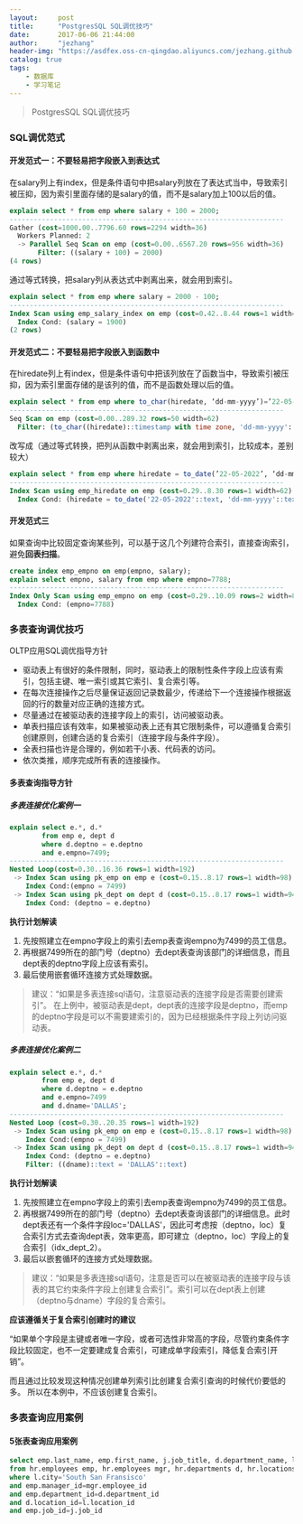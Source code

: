 ```yaml
---
layout:     post
title:      "PostgresSQL SQL调优技巧"
date:       2017-06-06 21:44:00
author:     "jezhang"
header-img: "https://asdfex.oss-cn-qingdao.aliyuncs.com/jezhang.github.io/img/post-bg-unix-linux.jpg"
catalog: true
tags:
    - 数据库
    - 学习笔记
---
```



> PostgresSQL SQL调优技巧


### SQL调优范式

#### 开发范式一：不要轻易把字段嵌入到表达式

在salary列上有index，但是条件语句中把salary列放在了表达式当中，导致索引被压抑，因为索引里面存储的是salary的值，而不是salary加上100以后的值。
```sql
explain select * from emp where salary + 100 = 2000; 
--------------------------------------------------------------------
Gather (cost=1000.00..7796.60 rows=2294 width=36)
  Workers Planned: 2
  -> Parallel Seq Scan on emp (cost=0.00..6567.20 rows=956 width=36)
       Filter: ((salary + 100) = 2000)
(4 rows)
```
通过等式转换，把salary列从表达式中剥离出来，就会用到索引。
```sql
explain select * from emp where salary = 2000 - 100;
--------------------------------------------------------------------
Index Scan using emp_salary_index on emp (cost=0.42..8.44 rows=1 width=36)
  Index Cond: (salary = 1900)
(2 rows)
```

#### 开发范式二：不要轻易把字段嵌入到函数中
在hiredate列上有index，但是条件语句中把该列放在了函数当中，导致索引被压抑，因为索引里面存储的是该列的值，而不是函数处理以后的值。
```sql
explain select * from emp where to_char(hiredate, ‘dd-mm-yyyy’)=’22-05-2022’;
--------------------------------------------------------------------
Seq Scan on emp (cost=0.00..289.32 rows=50 width=62)
  Filter: (to_char((hiredate)::timestamp with time zone, 'dd-mm-yyyy'::text) = '22-05-2022'::text)
```
改写成（通过等式转换，把列从函数中剥离出来，就会用到索引，比较成本，差别较大）
```sql
explain select * from emp where hiredate = to_date(’22-05-2022’, ‘dd-mm-yyyy’);
--------------------------------------------------------------------
Index Scan using emp_hiredate on emp (cost=0.29..8.30 rows=1 width=62)
  Index Cond: (hiredate = to_date('22-05-2022'::text, 'dd-mm-yyyy'::text))
```

#### 开发范式三

如果查询中比较固定查询某些列，可以基于这几个列建符合索引，直接查询索引，避免**回表扫描**。

```sql
create index emp_empno on emp(empno, salary);
explain select empno, salary from emp where empno=7788;
--------------------------------------------------------------------
Index Only Scan using emp_empno on emp (cost=0.29..10.09 rows=2 width=8)
  Index Cond: (empno=7788)
```

### 多表查询调优技巧

OLTP应用SQL调优指导方针

 - 驱动表上有很好的条件限制，同时，驱动表上的限制性条件字段上应该有索引，包括主键、唯一索引或其它索引、复合索引等。
 - 在每次连接操作之后尽量保证返回记录数最少，传递给下一个连接操作根据返回的行的数量对应正确的连接方式。
 - 尽量通过在被驱动表的连接字段上的索引，访问被驱动表。
 - 单表扫描应该有效率，如果被驱动表上还有其它限制条件，可以遵循复合索引创建原则，创建合适的复合索引（连接字段与条件字段）。
 - 全表扫描也许是合理的，例如若干小表、代码表的访问。
 - 依次类推，顺序完成所有表的连接操作。

#### 多表查询指导方针

##### 多表连接优化案例一

```sql
explain select e.*, d.*
        from emp e, dept d
        where d.deptno = e.deptno
        and e.empno=7499;
--------------------------------------------------------------------
Nested Loop(cost=0.30..16.36 rows=1 width=192)
 -> Index Scan using pk_emp on emp e (cost=0.15..8.17 rows=1 width=98)
    Index Cond:(empno = 7499)
 -> Index Scan using pk_dept on dept d (cost=0.15..8.17 rows=1 width=94)
    Index Cond: (deptno = e.deptno)
```

**执行计划解读**

 1. 先按照建立在empno字段上的索引去emp表查询empno为7499的员工信息。
 2. 再根据7499所在的部门号（deptno）去dept表查询该部门的详细信息，而且dept表的deptno字段上应该有索引。
 3. 最后使用嵌套循环连接方式处理数据。

>建议：“如果是多表连接sql语句，注意驱动表的连接字段是否需要创建索引”。
在上例中，被驱动表是dept，dept表的连接字段是deptno，而emp的deptno字段是可以不需要建索引的，因为已经根据条件字段上列访问驱动表。 


##### 多表连接优化案例二

```sql
explain select e.*, d.*
        from emp e, dept d
        where d.deptno = e.deptno
        and e.empno=7499
        and d.dname='DALLAS';
--------------------------------------------------------------------
Nested Loop (cost=0.30..20.35 rows=1 width=192)
 -> Index Scan using pk_emp on emp e (cost=0.15..8.17 rows=1 width=98)
    Index Cond:(empno = 7499)
 -> Index Scan using pk_dept on dept d (cost=0.15..8.17 rows=1 width=94)
    Index Cond: (deptno = e.deptno)
    Filter: ((dname)::text = 'DALLAS'::text)
```

**执行计划解读**
 1. 先按照建立在empno字段上的索引去emp表查询empno为7499的员工信息。
 2. 再根据7499所在的部门号（deptno）去dept表查询该部门的详细信息。此时dept表还有一个条件字段loc='DALLAS'，因此可考虑按（deptno，loc）复合索引方式去查询dept表，效率更高，即可建立（deptno，loc）字段上的复合索引（idx_dept_2）。
 3. 最后以嵌套循环的连接方式处理数据。

> 建议：“如果是多表连接sql语句，注意是否可以在被驱动表的连接字段与该表的其它约束条件字段上创建复合索引”。索引可以在dept表上创建（deptno与dname）字段的复合索引。

**应该遵循关于复合索引创建时的建议**

“如果单个字段是主键或者唯一字段，或者可选性非常高的字段，尽管约束条件字段比较固定，也不一定要建成复合索引，可建成单字段索引，降低复合索引开销”。

而且通过比较发现这种情况创建单列索引比创建复合索引查询的时候代价要低的多。
所以在本例中，不应该创建复合索引。


### 多表查询应用案例

#### 5张表查询应用案例

```sql
select emp.last_name, emp.first_name, j.job_title, d.department_name, l.city, l.state, l.state_province, l.postal_code, l.street_address, emp.email, emp.phone_number, emp.hire_date, emp.salary, mgr.last_name
from hr.employees emp, hr.employees mgr, hr.departments d, hr.locations l, hr.jobs j
where l.city='South San Fransisco'
and emp.manager_id=mgr.employee_id
and emp.department_id=d.department_id
and d.location_id=l.location_id
and emp.job_id=j.job_id
```
